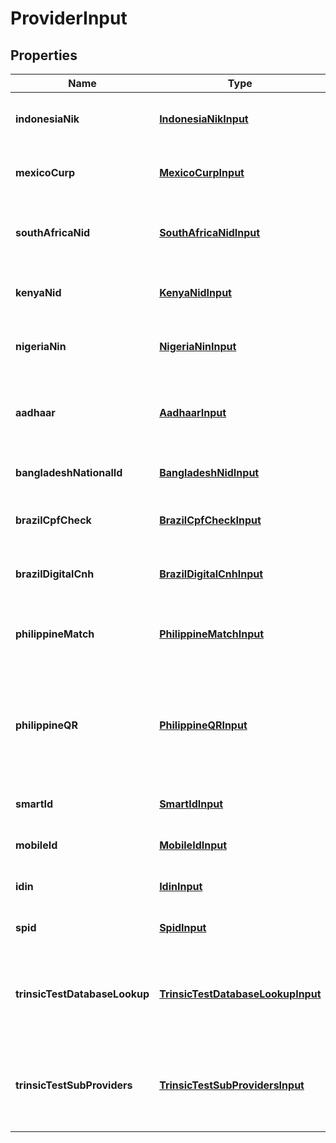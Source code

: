

# ProviderInput


## Properties

| Name | Type | Description | Notes |
|------------ | ------------- | ------------- | -------------|
|**indonesiaNik** | [**IndonesiaNikInput**](IndonesiaNikInput.md) | Input for the &#x60;indonesia-nik-lookup&#x60; provider |  [optional] |
|**mexicoCurp** | [**MexicoCurpInput**](MexicoCurpInput.md) | Input for the &#x60;mexico-curp-lookup&#x60; provider |  [optional] |
|**southAfricaNid** | [**SouthAfricaNidInput**](SouthAfricaNidInput.md) | Input for the &#x60;south-africa-nid-lookup&#x60; provider |  [optional] |
|**kenyaNid** | [**KenyaNidInput**](KenyaNidInput.md) | Input for the &#x60;kenya-nid-lookup&#x60; provider |  [optional] |
|**nigeriaNin** | [**NigeriaNinInput**](NigeriaNinInput.md) | Input for the &#x60;nigeria-nin-lookup&#x60; provider |  [optional] |
|**aadhaar** | [**AadhaarInput**](AadhaarInput.md) | Input for the &#x60;india-digilocker-aadhaar-match&#x60; provider |  [optional] |
|**bangladeshNationalId** | [**BangladeshNidInput**](BangladeshNidInput.md) | Input for the &#x60;bangladesh-nid&#x60; provider |  [optional] |
|**brazilCpfCheck** | [**BrazilCpfCheckInput**](BrazilCpfCheckInput.md) | Input for the &#x60;brazil-cpf-lookup&#x60; provider |  [optional] |
|**brazilDigitalCnh** | [**BrazilDigitalCnhInput**](BrazilDigitalCnhInput.md) | Input for the &#x60;brazil-digital-cnh&#x60; provider |  [optional] |
|**philippineMatch** | [**PhilippineMatchInput**](PhilippineMatchInput.md) | Input for the &#x60;philippines-philsys-match&#x60; provider |  [optional] |
|**philippineQR** | [**PhilippineQRInput**](PhilippineQRInput.md) | Input for the &#x60;philippines-digital-national-id-qr&#x60; and &#x60;philippines-physical-national-id-qr&#x60; providers |  [optional] |
|**smartId** | [**SmartIdInput**](SmartIdInput.md) | Input for the &#x60;smart-id&#x60; provider |  [optional] |
|**mobileId** | [**MobileIdInput**](MobileIdInput.md) | Input for the &#x60;mobile-id&#x60; provider |  [optional] |
|**idin** | [**IdinInput**](IdinInput.md) | Input for the &#x60;netherlands-idin&#x60; provider |  [optional] |
|**spid** | [**SpidInput**](SpidInput.md) | Input for the &#x60;italy-spid&#x60; provider |  [optional] |
|**trinsicTestDatabaseLookup** | [**TrinsicTestDatabaseLookupInput**](TrinsicTestDatabaseLookupInput.md) | *TEST MODE ONLY.*              Input for the &#x60;trinsic-test-database-lookup&#x60; provider |  [optional] |
|**trinsicTestSubProviders** | [**TrinsicTestSubProvidersInput**](TrinsicTestSubProvidersInput.md) | *TEST MODE ONLY.*              Input for the &#x60;trinsic-test-sub-providers&#x60; provider |  [optional] |



